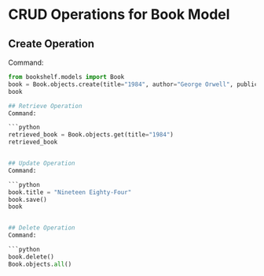 # CRUD Operations for Book Model

## Create Operation
Command:

```python
from bookshelf.models import Book
book = Book.objects.create(title="1984", author="George Orwell", publication_year=1949)
book

## Retrieve Operation
Command:

```python
retrieved_book = Book.objects.get(title="1984")
retrieved_book


## Update Operation
Command:

```python
book.title = "Nineteen Eighty-Four"
book.save()
book


## Delete Operation
Command:

```python
book.delete()
Book.objects.all()